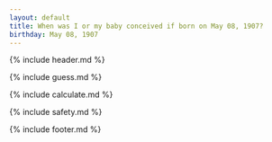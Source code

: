 ```yaml
---
layout: default
title: When was I or my baby conceived if born on May 08, 1907?
birthday: May 08, 1907
---
```


{% include header.md %}

{% include guess.md %}

{% include calculate.md %}

{% include safety.md %}

{% include footer.md %}



